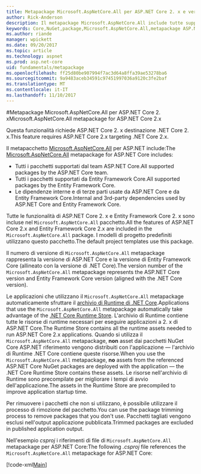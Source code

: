 ```yaml
---
title: Metapackage Microsoft.AspNetCore.All per ASP.NET Core 2. x e versioni successive
author: Rick-Anderson
description: Il metapackage Microsoft.AspNetCore.All include tutte supportate dei pacchetti di ASP.NET Core e di Entity Framework Core, con le relative dipendenze.
keywords: Core,NuGet,package,Microsoft.AspNetCore.All,metapackage ASP.NET
ms.author: riande
manager: wpickett
ms.date: 09/20/2017
ms.topic: article
ms.technology: aspnet
ms.prod: asp.net-core
uid: fundamentals/metapackage
ms.openlocfilehash: ff25d80be907994f7ac3d64a8ffa39ae53278ba6
ms.sourcegitcommit: 9a9483aceb34591c97451997036a9120c3fe2baf
ms.translationtype: MT
ms.contentlocale: it-IT
ms.lasthandoff: 11/10/2017
---
```

#<a name="microsoftaspnetcoreall-metapackage-for-aspnet-core-2x"></a><span data-ttu-id="ccf99-104">Metapackage Microsoft.AspNetCore.All per ASP.NET Core 2. x</span><span class="sxs-lookup"><span data-stu-id="ccf99-104">Microsoft.AspNetCore.All metapackage for ASP.NET Core 2.x</span></span>

<span data-ttu-id="ccf99-105">Questa funzionalità richiede ASP.NET Core 2. x destinazione .NET Core 2. x.</span><span class="sxs-lookup"><span data-stu-id="ccf99-105">This feature requires ASP.NET Core 2.x targeting .NET Core 2.x.</span></span>

<span data-ttu-id="ccf99-106">Il metapacchetto [Microsoft.AspNetCore.All](https://www.nuget.org/packages/Microsoft.AspNetCore.All) per ASP.NET include:</span><span class="sxs-lookup"><span data-stu-id="ccf99-106">The [Microsoft.AspNetCore.All](https://www.nuget.org/packages/Microsoft.AspNetCore.All) metapackage for ASP.NET Core includes:</span></span>

* <span data-ttu-id="ccf99-107">Tutti i pacchetti supportati dal team ASP.NET Core.</span><span class="sxs-lookup"><span data-stu-id="ccf99-107">All supported packages by the ASP.NET Core team.</span></span>
* <span data-ttu-id="ccf99-108">Tutti i pacchetti supportati da Entity Framework Core.</span><span class="sxs-lookup"><span data-stu-id="ccf99-108">All supported packages by the Entity Framework Core.</span></span> 
* <span data-ttu-id="ccf99-109">Le dipendenze interne e di terze parti usate da ASP.NET Core e da Entity Framework Core.</span><span class="sxs-lookup"><span data-stu-id="ccf99-109">Internal and 3rd-party dependencies used by ASP.NET Core and Entity Framework Core.</span></span> 

<span data-ttu-id="ccf99-110">Tutte le funzionalità di ASP.NET Core 2. x e Entity Framework Core 2. x sono incluse nel `Microsoft.AspNetCore.All` pacchetto.</span><span class="sxs-lookup"><span data-stu-id="ccf99-110">All the features of ASP.NET Core 2.x and Entity Framework Core 2.x are included in the `Microsoft.AspNetCore.All` package.</span></span> <span data-ttu-id="ccf99-111">I modelli di progetto predefiniti utilizzano questo pacchetto.</span><span class="sxs-lookup"><span data-stu-id="ccf99-111">The default project templates use this package.</span></span>

<span data-ttu-id="ccf99-112">Il numero di versione di `Microsoft.AspNetCore.All` metapackage rappresenta la versione di ASP.NET Core e la versione di Entity Framework Core (allineato con la versione di .NET Core).</span><span class="sxs-lookup"><span data-stu-id="ccf99-112">The version number of the `Microsoft.AspNetCore.All` metapackage represents the ASP.NET Core version and Entity Framework Core version (aligned with the .NET Core version).</span></span>

<span data-ttu-id="ccf99-113">Le applicazioni che utilizzano il `Microsoft.AspNetCore.All` metapackage automaticamente sfruttare il [archivio di Runtime di .NET Core](https://docs.microsoft.com/dotnet/core/deploying/runtime-store).</span><span class="sxs-lookup"><span data-stu-id="ccf99-113">Applications that use the `Microsoft.AspNetCore.All` metapackage automatically take advantage of the [.NET Core Runtime Store](https://docs.microsoft.com/dotnet/core/deploying/runtime-store).</span></span> <span data-ttu-id="ccf99-114">L'archivio di Runtime contiene tutte le risorse di runtime necessari per eseguire applicazioni a 2. x di ASP.NET Core.</span><span class="sxs-lookup"><span data-stu-id="ccf99-114">The Runtime Store contains all the runtime assets needed to run ASP.NET Core 2.x applications.</span></span> <span data-ttu-id="ccf99-115">Quando si utilizza il `Microsoft.AspNetCore.All` metapackage, **non** asset dai pacchetti NuGet Core ASP.NET riferimento vengono distribuiti con l'applicazione &mdash; l'archivio di Runtime .NET Core contiene queste risorse.</span><span class="sxs-lookup"><span data-stu-id="ccf99-115">When you use the `Microsoft.AspNetCore.All` metapackage, **no** assets from the referenced ASP.NET Core NuGet packages are deployed with the application &mdash; the .NET Core Runtime Store contains these assets.</span></span> <span data-ttu-id="ccf99-116">Le risorse nell'archivio di Runtime sono precompilate per migliorare i tempi di avvio dell'applicazione.</span><span class="sxs-lookup"><span data-stu-id="ccf99-116">The assets in the Runtime Store are precompiled to improve application startup time.</span></span>

<span data-ttu-id="ccf99-117">Per rimuovere i pacchetti che non si utilizzano, è possibile utilizzare il processo di rimozione del pacchetto.</span><span class="sxs-lookup"><span data-stu-id="ccf99-117">You can use the package trimming process to remove packages that you don't use.</span></span> <span data-ttu-id="ccf99-118">Pacchetti tagliati vengono esclusi nell'output applicazione pubblicata.</span><span class="sxs-lookup"><span data-stu-id="ccf99-118">Trimmed packages are excluded in published application output.</span></span>

<span data-ttu-id="ccf99-119">Nell'esempio *csproj* i riferimenti di file di `Microsoft.AspNetCore.All` metapackage per ASP.NET Core:</span><span class="sxs-lookup"><span data-stu-id="ccf99-119">The following *.csproj* file references the `Microsoft.AspNetCore.All` metapackage for ASP.NET Core:</span></span>

[!code-xml[Main](..\mvc\views\view-compilation\sample\MvcRazorCompileOnPublish2.csproj?highlight=9)]
